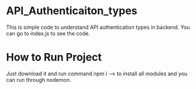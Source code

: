 # API_Authenticaiton_types
This is simple code to understand API authentication types in backend.
You can go to index.js to see the code.

# How to Run Project
Just download it and 
run command npm i --> to install all modules
and you can run through nodemon.
